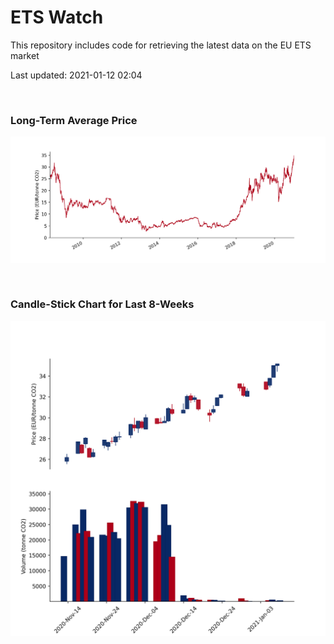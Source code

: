 # ETS Watch

This repository includes code for retrieving the latest data on the EU ETS market

Last updated: 2021-01-12 02:04

<br>

### Long-Term Average Price

![Long-term average](img/long_term_avg.png)

<br>

### Candle-Stick Chart for Last 8-Weeks

![Open, High, Low, Close & Volume](img/ohlc_vol.png)
